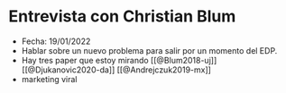 # Entrevista con Christian Blum

- Fecha: 19/01/2022
- Hablar sobre un nuevo problema para salir por un momento del EDP.
- Hay tres paper que estoy mirando [[@Blum2018-uj]] [[@Djukanovic2020-da]] [[@Andrejczuk2019-mx]]
- marketing viral
